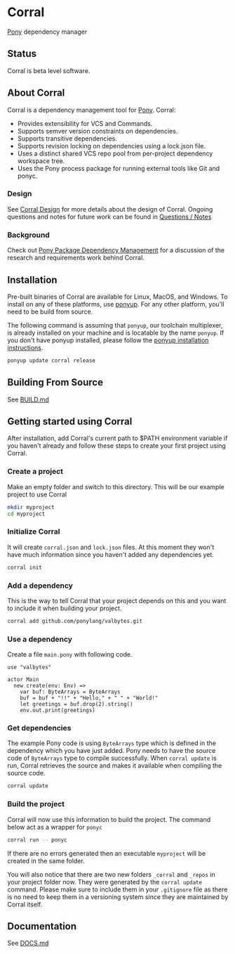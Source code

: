 # Corral

[Pony](https://ponylang.io) dependency manager

## Status

Corral is beta level software.

## About Corral

Corral is a dependency management tool for [Pony](https://www.ponylang.io). Corral:

* Provides extensibility for VCS and Commands.
* Supports semver version constraints on dependencies.
* Supports transitive dependencies.
* Supports revision locking on dependencies using a lock.json file.
* Uses a distinct shared VCS repo pool from per-project dependency workspace tree.
* Uses the Pony process package for running external tools like Git and ponyc.

### Design

See [Corral Design](doc/design.md) for more details about the design of Corral. Ongoing questions and notes for future work can be found in [Questions / Notes](doc/questions_notes.md)

### Background

Check out [Pony Package Dependency Management](doc/package_dependency_management.md) for a discussion of the research and requirements work behind Corral.

## Installation

Pre-built binaries of Corral are available for Linux, MacOS, and Windows. To install on any of these platforms, use [ponyup](https://github.com/ponylang/ponyup). For any other platform, you'll need to be build from source.

The following command is assuming that `ponyup`, our toolchain multiplexer, is already installed on your machine and is locatable by the name `ponyup`. If you don't have ponyup installed, please follow the [ponyup installation instructions](https://github.com/ponylang/ponyup#installing-ponyup).

```bash
ponyup update corral release
```

## Building From Source

See [BUILD.md](BUILD.md)

## Getting started using Corral

After installation, add Corral's current path to $PATH environment variable if you haven't already and follow these steps to create your first project using Corral.

### Create a project

Make an empty folder and switch to this directory. This will be our example project to use Corral

```bash
mkdir myproject
cd myproject
```

### Initialize Corral

It will create `corral.json` and `lock.json` files. At this moment they won't have much information since you haven't added any dependencies yet.

```bash
corral init
```

### Add a dependency

This is the way to tell Corral that your project depends on this and you want to include it when building your project.

```bash
corral add github.com/ponylang/valbytes.git
```

### Use a dependency

Create a file `main.pony` with following code.

```pony
use "valbytes"

actor Main
  new create(env: Env) =>
    var buf: ByteArrays = ByteArrays
    buf = buf + "!!" + "Hello," + " " + "World!"
    let greetings = buf.drop(2).string()
    env.out.print(greetings)
```

### Get dependencies

The example Pony code is using `ByteArrays` type which is defined in the dependency which you have just added. Pony needs to have the source code of `ByteArrays` type to compile successfully. When `corral update` is run, Corral retrieves the source and makes it available when compiling the source code.

```bash
corral update
```

### Build the project

Corral will now use this information to build the project. The command below act as a wrapper for `ponyc`

```bash
corral run -- ponyc
```

If there are no errors generated then an executable `myproject` will be created in the same folder.

You will also notice that there are two new folders `_corral` and `_repos` in your project folder now. They were generated by the `corral update` command. Please make sure to include them in your `.gitignore` file as there is no need to keep them in a versioning system since they are maintained by Corral itself.

## Documentation

See [DOCS.md](DOCS.md)
